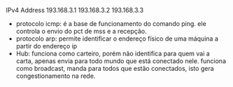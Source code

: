 IPv4 Address
193.168.3.1
193.168.3.2
193.168.3.3

- protocolo icmp: é a base de funcionamento do comando ping. ele controla o envio do pct de mss e a recepção.
- protocolo arp: permite identificar o endereço físico de uma máquina a partir do endereço ip
- Hub: funciona como carteiro, porém não identifica para quem vai a carta, apenas envia para todo mundo que está conectado nele. funciona como broadcast, manda para todos que estão conectados, isto gera congestionamento na rede.